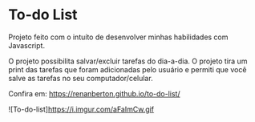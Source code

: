 # To-do List

Projeto feito com o intuíto de desenvolver minhas habilidades com Javascript.

O projeto possibilita salvar/excluir tarefas do dia-a-dia.
O projeto tira um print das tarefas que foram adicionadas pelo usuário e permiti que você salve as tarefas no seu computador/celular.

Confira em:
https://renanberton.github.io/to-do-list/


![To-do-list]https://i.imgur.com/aFaImCw.gif
